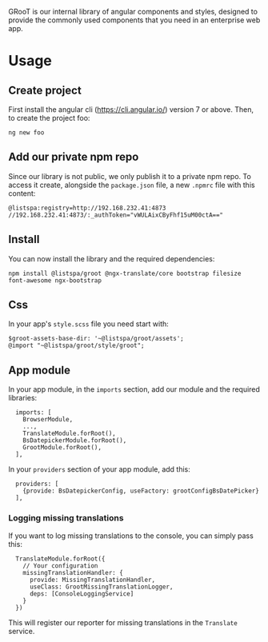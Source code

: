 GRooT is our internal library of angular components and styles, designed to 
provide the commonly used components that you need in an enterprise web app.

# Usage

## Create project

First install the angular cli (https://cli.angular.io/) version 7 or above.
Then, to create the project foo:

```
ng new foo
```

## Add our private npm repo

Since our library is not public, we only publish it to a private npm repo.
To access it create, alongside the `package.json` file, a new `.npmrc` file 
with this content:

```
@listspa:registry=http://192.168.232.41:4873
//192.168.232.41:4873/:_authToken="vWULAixCByFhf15uM00ctA=="
```

## Install

You can now install the library and the required dependencies:
 
```
npm install @listspa/groot @ngx-translate/core bootstrap filesize font-awesome ngx-bootstrap 
```

## Css

In your app's `style.scss` file you need start with:

```
$groot-assets-base-dir: '~@listspa/groot/assets';
@import "~@listspa/groot/style/groot";
```

## App module

In your app module, in the `imports` section, add our module and the required libraries:

```
  imports: [
    BrowserModule,
    ...,
    TranslateModule.forRoot(),
    BsDatepickerModule.forRoot(),
    GrootModule.forRoot(),
  ],
```

In your `providers` section of your app module, add this:

```
  providers: [
    {provide: BsDatepickerConfig, useFactory: grootConfigBsDatePicker}
  ],
```

### Logging missing translations

If you want to log missing translations to the console, you can simply pass this:

```
  TranslateModule.forRoot({
    // Your configuration
    missingTranslationHandler: {
      provide: MissingTranslationHandler,
      useClass: GrootMissingTranslationLogger,
      deps: [ConsoleLoggingService]
    }
  })
```

This will register our reporter for missing translations in the `Translate` service.
